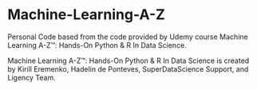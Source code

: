 # Machine-Learning-A-Z

Personal Code based from the code provided by Udemy course Machine Learning A-Z™: Hands-On Python & R In Data Science. 

Machine Learning A-Z™: Hands-On Python & R In Data Science is created by Kirill Eremenko, Hadelin de Ponteves, SuperDataScience Support, and Ligency Team.

